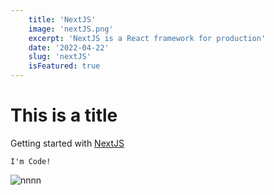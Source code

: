 ```yaml
---
    title: 'NextJS'
    image: 'nextJS.png'
    excerpt: 'NextJS is a React framework for production'
    date: '2022-04-22'
    slug: 'nextJS'
    isFeatured: true
---
```


# This is a title

Getting started with [NextJS](https://nextjs.org/)

```
I'm Code!
```

![nnnn](nextJS.png)
